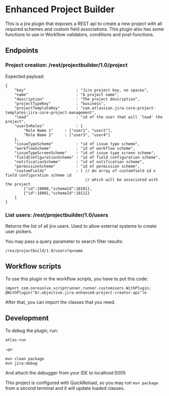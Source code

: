 # Enhanced Project Builder

This is a jira plugin that exposes a REST api to create a new project with all required schemes and custom field associations.
This plugin also has some functions to use in Workflow validators, conditions and post-functions.

## Endpoints

### Project creation: /rest/projectbuilder/1.0/project
Expected payload:
```
{
    "key"                      : "Jira project key, no spaces",
    "name"                     : "A project name",
    "description"              : "The project description",
    "projectTypeKey"           : "business",
    "projectTemplateKey"       : "com.atlassian.jira-core-project-templates:jira-core-project-management",
    "lead"                     : "id of the user that will 'lead' the project",
    "userInRoles"              : {
        "Role Name 1"     : ["user1", "user2"],
        "Role Name 2"     : ["user3", "user4"]
    },
    "issueTypeScheme"          : "id of issue type scheme",
    "workflowScheme"           : "id of workflow scheme",
    "issueTypeScreenScheme"    : "id of issue type screen scheme",
    "fieldConfigurationScheme" : "id of field configuration scheme",
    "notificationScheme"       : "id of notification scheme",
    "permissionScheme"         : "id of permission scheme",
    "customFields"             : [ // An array of customfield id x field configuration scheme id 
                                   // which will be associated with the project
        {"id":10000,"schemeId":10101}, 
        {"id":10001,"schemeId":10111}
    ]
}
```

### List users: /rest/projectbuilder/1.0/users
Returns the list of all jira users. Used to allow external systems to create user pickers.

You may pass a query parameter to search filter results:
```
/res/projectbuild/1.0/users?q=name
```

## Workflow scripts

To use this plugin in the workflow scripts, you have to put this code:
```
import com.onresolve.scriptrunner.runner.customisers.WithPlugin;
@WithPlugin("br.objective.jira.enhanced-project-creator-api")e
```
After that, you can import the classes that you need.


## Development

To debug the plugin, run:

```
atlas-run
```
-or-
```
mvn clean package
mvn jira:debug
```

And attach the debugger from your IDE to localhost:5005

This project is configured with QuickReload, so you may run `mvn package` from a second terminal and it will update loaded classes.